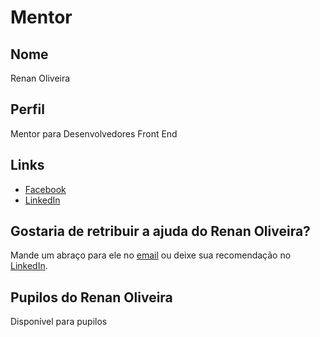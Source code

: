 # Mentor

## Nome

Renan Oliveira

## Perfil

Mentor para Desenvolvedores Front End

## Links

* [Facebook](https://facebook.com/renanoliver0)
* [LinkedIn](https://linkedin.com/in/renanoliver)

## Gostaria de retribuir a ajuda do Renan Oliveira?

Mande um abraço para ele no [email](mailto:renansdeoliveira@gmail.com) ou deixe sua recomendação no [LinkedIn](https://linkedin.com/in/renanoliver).

## Pupilos do Renan Oliveira

Disponível para pupilos
